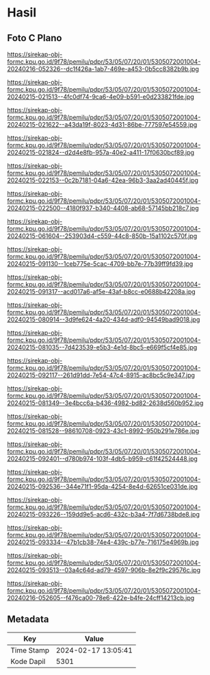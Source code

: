 # Hasil

## Foto C Plano

https://sirekap-obj-formc.kpu.go.id/9f78/pemilu/pdpr/53/05/07/20/01/5305072001004-20240216-052326--dc1f426a-1ab7-469e-a453-0b5cc8382b9b.jpg

https://sirekap-obj-formc.kpu.go.id/9f78/pemilu/pdpr/53/05/07/20/01/5305072001004-20240215-021513--4fc0df74-9ca6-4e09-b591-e0d233821fde.jpg

https://sirekap-obj-formc.kpu.go.id/9f78/pemilu/pdpr/53/05/07/20/01/5305072001004-20240215-021622--a43da19f-8023-4d31-86be-777597e54559.jpg

https://sirekap-obj-formc.kpu.go.id/9f78/pemilu/pdpr/53/05/07/20/01/5305072001004-20240215-021824--d2d4e8fb-957a-40e2-a411-17f0630bcf89.jpg

https://sirekap-obj-formc.kpu.go.id/9f78/pemilu/pdpr/53/05/07/20/01/5305072001004-20240215-022153--0c2b7181-04a6-42ea-96b3-3aa2ad40445f.jpg

https://sirekap-obj-formc.kpu.go.id/9f78/pemilu/pdpr/53/05/07/20/01/5305072001004-20240215-022500--4180f937-b340-4408-ab68-57145bb218c7.jpg

https://sirekap-obj-formc.kpu.go.id/9f78/pemilu/pdpr/53/05/07/20/01/5305072001004-20240215-061604--253903d4-c559-44c8-850b-15a1102c570f.jpg

https://sirekap-obj-formc.kpu.go.id/9f78/pemilu/pdpr/53/05/07/20/01/5305072001004-20240215-091130--1ceb775e-5cac-4709-bb7e-77b39ff9fd39.jpg

https://sirekap-obj-formc.kpu.go.id/9f78/pemilu/pdpr/53/05/07/20/01/5305072001004-20240215-091317--acd017a6-af5e-43af-b8cc-e0688b42208a.jpg

https://sirekap-obj-formc.kpu.go.id/9f78/pemilu/pdpr/53/05/07/20/01/5305072001004-20240215-080914--3d9fe624-4a20-434d-adf0-94549bad9018.jpg

https://sirekap-obj-formc.kpu.go.id/9f78/pemilu/pdpr/53/05/07/20/01/5305072001004-20240215-081035--7d423539-e5b3-4e1d-8bc5-e669f5cf4e85.jpg

https://sirekap-obj-formc.kpu.go.id/9f78/pemilu/pdpr/53/05/07/20/01/5305072001004-20240215-092117--261d91dd-7e54-47c4-8915-ac8bc5c9e347.jpg

https://sirekap-obj-formc.kpu.go.id/9f78/pemilu/pdpr/53/05/07/20/01/5305072001004-20240215-081349--3e4bcc6a-b436-4982-bd82-2638d560b952.jpg

https://sirekap-obj-formc.kpu.go.id/9f78/pemilu/pdpr/53/05/07/20/01/5305072001004-20240215-081528--98610708-0923-43c1-8992-950b291e786e.jpg

https://sirekap-obj-formc.kpu.go.id/9f78/pemilu/pdpr/53/05/07/20/01/5305072001004-20240215-092401--d780b974-103f-4db5-b959-c61f42524448.jpg

https://sirekap-obj-formc.kpu.go.id/9f78/pemilu/pdpr/53/05/07/20/01/5305072001004-20240215-092536--344e71f1-95da-4254-8e4d-62651ce031de.jpg

https://sirekap-obj-formc.kpu.go.id/9f78/pemilu/pdpr/53/05/07/20/01/5305072001004-20240215-093226--159dd9e5-acd6-432c-b3a4-7f7d6738bde8.jpg

https://sirekap-obj-formc.kpu.go.id/9f78/pemilu/pdpr/53/05/07/20/01/5305072001004-20240215-093334--47b1cb38-74e4-439c-b77e-716175e4969b.jpg

https://sirekap-obj-formc.kpu.go.id/9f78/pemilu/pdpr/53/05/07/20/01/5305072001004-20240215-093513--03a4c64d-ad79-4597-906b-8e2f9c29576c.jpg

https://sirekap-obj-formc.kpu.go.id/9f78/pemilu/pdpr/53/05/07/20/01/5305072001004-20240216-052605--f476ca00-78e6-422e-b4fe-24cff14213cb.jpg


## Metadata

| Key        | Value               |
| ---------- | ------------------- |
| Time Stamp | 2024-02-17 13:05:41 |
| Kode Dapil | 5301                |



